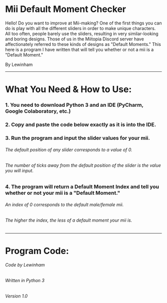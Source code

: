 # Mii Default Moment Checker
Hello! Do you want to improve at Mii-making? One of the first things you can do is play with all the different sliders in order to make unique characters. All too often, people barely use the sliders, resulting in very similar-looking and boring designs. Those of us in the Miitopia Discord server have affectionately referred to these kinds of designs as "Default Moments." This here is a program I have written that will tell you whether or not a mii is a "Default Moment."  

By Lewinham
_________________________________________
# What You Need & How to Use:
### 1. You need to download Python 3 and an IDE (PyCharm, Google Colaboratory, etc.)
### 2. Copy and paste the code below exactly as it is into the IDE.
### 3. Run the program and input the slider values for your mii.
###### The default position of any slider corresponds to a value of 0. 
###### The number of ticks away from the default position of the slider is the value you will input.
### 4. The program will return a Default Moment Index and tell you whether or not your mii is a "Default Moment."
###### An index of 0 corresponds to the default male/female mii.
###### The higher the index, the less of a default moment your mii is.
_________________________________________
# Program Code:
###### Code by Lewinham
###### Written in Python 3
###### Version 1.0
